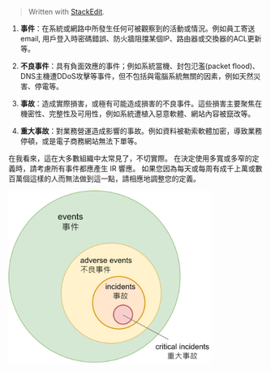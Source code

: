 


> Written with [StackEdit](https://stackedit.io/).

1. **事件**：在系統或網路中所發生任何可被觀察到的活動或情況。例如員工寄送email, 用戶登入時密碼錯誤、防火牆阻擋某個IP、路由器或交換器的ACL更新等。

2. **不良事件**：具有負面效應的事件；例如系統當機、封包氾濫(packet flood)、DNS主機遭DDoS攻擊等事件，但不包括與電腦系統無關的因素，例如天然災害、停電等。

3. **事故**：造成實際損害，或極有可能造成損害的不良事件。這些損害主要聚焦在機密性、完整性及可用性，例如系統遭植入惡意軟體、網站內容被竄改等。

4. **重大事故**：對業務營運造成影響的事故。例如資料被勒索軟體加密，導致業務停頓，或是電子商務網站無法下單等。

在我看來，這在大多數組織中太常見了，不切實際。 在決定使用多寬或多窄的定義時，請考慮所有事件都應產生 IR 響應。 如果您因為每天或每周有成千上萬或數百萬個這樣的人而無法做到這一點，請相應地調整您的定義。

<img src="images/event-1.png" alt="event-1" border="0" width=400/>
<!--stackedit_data:
eyJoaXN0b3J5IjpbLTE3MjQ0NzUxNzQsLTE1Nzk3OTY5MDVdfQ
==
-->